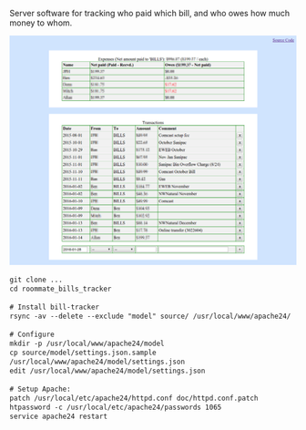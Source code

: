 Server software for tracking who paid which bill, and who owes
how much money to whom.

![alt tag](https://raw.githubusercontent.com/jperryhouts/roommate_bills_tracker/master/Screenshot.png)

```
git clone ...
cd roommate_bills_tracker

# Install bill-tracker
rsync -av --delete --exclude "model" source/ /usr/local/www/apache24/

# Configure
mkdir -p /usr/local/www/apache24/model
cp source/model/settings.json.sample /usr/local/www/apache24/model/settings.json
edit /usr/local/www/apache24/model/settings.json

# Setup Apache:
patch /usr/local/etc/apache24/httpd.conf doc/httpd.conf.patch
htpassword -c /usr/local/etc/apache24/passwords 1065
service apache24 restart
```
